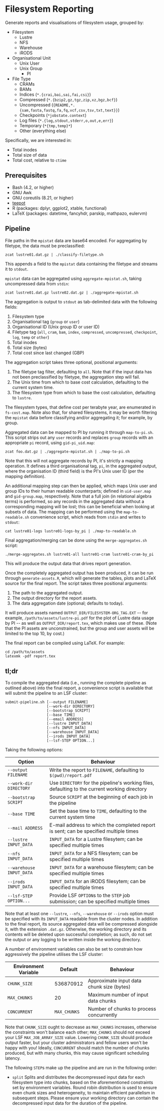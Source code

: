 # Filesystem Reporting

Generate reports and visualisations of filesystem usage, grouped by:

* Filesystem
  * Lustre
  * NFS
  * Warehouse
  * iRODS
* Organisational Unit
  * Unix User
  * Unix Group
    * PI
* File Type
  * CRAMs
  * BAMs
  * Indices (`*.{crai,bai,sai,fai,csi}`)
  * Compressed (`*.{bzip2,gz,tgz,zip,xz,bgz,bcf}`)
  * Uncompressed (`{README,*.{sam,fasta,fastq,fa,fq,vcf,csv,tsv,txt,text}}`)
  * Checkpoints (`*jobstate.context`)
  * Log files (`*.{log,stdout,stderr,o,out,e,err}`)
  * Temporary (`*{tmp,temp}*`)
  * Other (everything else)

Specifically, we are interested in:

* Total inodes
* Total size of data
* Total cost, relative to `ctime`

## Prerequisites

* Bash (4.2, or higher)
* GNU Awk
* GNU coreutils (8.21, or higher)
* [teepot](https://github.com/wtsi-npg/teepot)
* R (packages: dplyr, ggplot2, xtable, functional)
* LaTeX (packages: datetime, fancyhdr, parskip, mathpazo, eulervm)

## Pipeline

File paths in the `mpistat` data are base64 encoded. For aggregating by
filetype, the data must be preclassified:

    zcat lustre01.dat.gz | ./classify-filetype.sh

This appends a field to the `mpistat` data containing the filetype and
streams it to `stdout`.

`mpistat` data can be aggregated using `aggregate-mpistat.sh`, taking
uncompressed data from `stdin`:

    zcat lustre01.dat.gz lustre02.dat.gz | ./aggregate-mpistat.sh

The aggregation is output to `stdout` as tab-delimited data with the
following fields:

1. Filesystem type
2. Organisational tag (`group` or `user`)
3. Organisational ID (Unix group ID or user ID)
4. Filetype tag (`all`, `cram`, `bam`, `index`, `compressed`,
   `uncompressed`, `checkpoint`, `log`, `temp` or `other`)
5. Total inodes
6. Total size (bytes)
7. Total cost since last changed (GBP)

The aggregation script takes three optional, positional arguments:

1. The filetype tag filter, defaulting to `all`. Note that if the input
   data has not been preclassified by filetype, the aggregation step
   will fail.
2. The Unix time from which to base cost calculation, defaulting to the
   current system time.
3. The filesystem type from which to base the cost calculation,
   defaulting to `lustre`.

The filesystem types, that define cost per terabyte year, are enumerated
in `fs-cost.map`. Note also that, for shared filesystems, it may be
worth filtering the `mpistat` data before classifying and/or aggregating
it; for example, by group.

Aggregated data can be mapped to PI by running it through `map-to-pi.sh`.
This script strips out any `user` records and replaces `group` records
with an appropriate `pi` record, using `gid-pi_uid.map`:

    zcat foo.dat.gz | ./aggregate-mpistat.sh | ./map-to-pi.sh

Note that this will not aggregate records by PI, it's strictly a mapping
operation. It defines a third organisational tag, `pi`, in the
aggregated output, where the organisation ID (third field) is the PI's
Unix user ID (per the mapping definition).

An additional mapping step can then be applied, which maps Unix user and
group IDs to their human readable counterparts; defined in `uid-user.map`
and `gid-group.map`, respectively. Note that a full join (in relational
algebra terms) is performed, so any records in the aggregated data
without a corresponding mapping will be lost; this can be beneficial
when looking at subsets of data. The mapping can be performed using the
`map-to-readable.sh` convenience script, which reads from `stdin` and
writes to `stdout`:

    cat lustre01-logs lustre01-logs-by_pi | ./map-to-readable.sh

Final aggregation/merging can be done using the `merge-aggregates.sh`
script:

    ./merge-aggregates.sh lustre01-all lustre01-cram lustre01-cram-by_pi

This will produce the output data that drives report generation.

Once the completely aggregated output has been produced, it can be run
through `generate-assets.R`, which will generate the tables, plots and
LaTeX source for the final report. The script takes three positional
arguments:

1. The path to the aggregated output.
2. The output directory for the report assets.
3. The data aggregation date (optional; defaults to today).

It will produce assets named `OUTPUT_DIR/FILESYSTEM-ORG_TAG.EXT` -- for
example, `/path/to/assets/lustre-pi.pdf` for the plot of Lustre data
usage by PI -- as well as `OUTPUT_DIR/report.tex`, which makes use of
these. (Note that the PI assets are unconstrained, but the group
and user assets will be limited to the top 10, by cost.)

The final report can be compiled using LaTeX. For example:

    cd /path/to/assets
    latexmk -pdf report.tex

## tl;dr

To compile the aggregated data (i.e., running the complete pipeline as
outlined above) into the final report, a convenience script is available
that will submit the pipeline to an LSF cluster:

    submit-pipeline.sh [--output FILENAME]
                       [--work-dir DIRECTORY]
                       [--bootstrap SCRIPT]
                       [--base TIME]
                       [--email ADDRESS]
                       [--lustre INPUT_DATA]
                       [--nfs INPUT_DATA]
                       [--warehouse INPUT_DATA]
                       [--irods INPUT_DATA]
                       [--lsf-STEP OPTION...]

Taking the following options:

Option                      | Behaviour
--------------------------- | ------------------------------------------
`--output FILENAME`         | Write the report to `FILENAME`, defaulting to `$(pwd)/report.pdf`
`--work-dir DIRECTORY`      | Use `DIRECTORY` for the pipeline's working files, defaulting to the current working directory
`--bootstrap SCRIPT`        | Source `SCRIPT` at the beginning of each job in the pipeline
`--base TIME`               | Set the base time to `TIME`, defaulting to the current system time
`--mail ADDRESS`            | E-mail address to which the completed report is sent; can be specified multiple times
`--lustre INPUT_DATA`       | `INPUT_DATA` for a Lustre filesytem; can be specified multiple times
`--nfs INPUT_DATA`          | `INPUT_DATA` for a NFS filesytem; can be specified multiple times
`--warehouse INPUT_DATA`    | `INPUT_DATA` for a warehouse filesytem; can be specified multiple times
`--irods INPUT_DATA`        | `INPUT_DATA` for an iRODS filesytem; can be specified multiple times
`--lsf-STEP OPTION...`      | Provide LSF `OPTION`s to the `STEP` job submission; can be specified multiple times

Note that at least one `--lustre`, `--nfs`, `--warehouse` or `--irods`
option must be specified with its `INPUT_DATA` readable from the cluster
nodes. In addition to the final report, its source aggregated data will
be compressed alongside it, with the extension `.dat.gz`. Otherwise, the
working directory and its contents will be deleted upon successful
completion; as such, do not set the output or any logging to be written
inside the working directory.

A number of environment variables can also be set to constrain how
aggressively the pipeline utilises the LSF cluster:

Environment Variable | Default      | Behaviour
-------------------- | ------------ | ----------------------------------
`CHUNK_SIZE`         | 536870912    | Approximate input data chunk size (bytes)
`MAX_CHUNKS`         | 20           | Maximum number of input data chunks
`CONCURRENT`         | `MAX_CHUNKS` | Number of chunks to process concurrently

Note that `CHUNK_SIZE` ought to decrease as `MAX_CHUNKS` increases,
otherwise the constraints won't balance each other; `MAX_CHUNKS` should
not exceed your LSF `MAX_JOB_ARRAY_SIZE` value. Lowering `CHUNK_SIZE`
should produce output faster, but your cluster administrators and fellow
users won't be happy with you! Ideally, `CONCURRENT` should match the
number of chunks produced, but with many chunks, this may cause
significant scheduling latency.

The following `STEP`s make up the pipeline and are run in the following
order:

* `split` Splits and distributes the decompressed input data for each
  filesystem type into chunks, based on the aforementioned constraints
  set by environment variables. Round robin distribution is used to
  ensure even chunk sizes and heterogeneity, to maintain efficient
  parallelism in subsequent steps. Please ensure your working directory
  can contain the decompressed input data for the duration of the
  pipeline.
